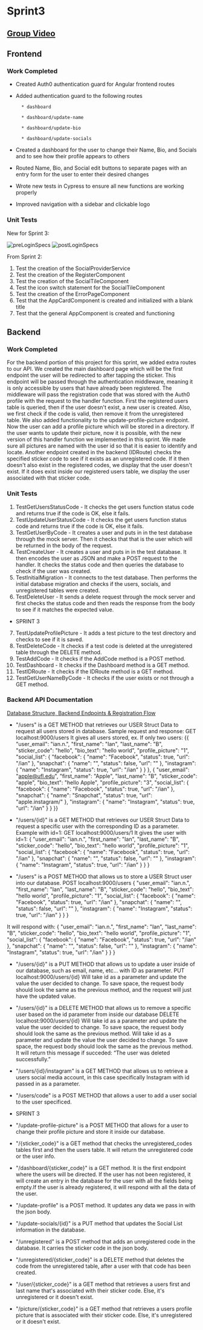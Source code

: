 # Sprint3
## [Group Video]()

## Frontend

### Work Completed
- Created Auth0 authentication guard for Angular frontend routes

- Added authentication guard to the following routes

        * dashboard
        
        * dashboard/update-name
        
        * dashboard/update-bio

        * dashboard/update-socials
        
- Created a dashboard for the user to change their Name, Bio, and Socials and to see how their profile appears to others

- Routed Name, Bio, and Social edit buttons to separate pages with an entry form for the user to enter their desired changes

- Wrote new tests in Cypress to ensure all new functions are working properly 

- Improved navigation with a sidebar and clickable logo

### Unit Tests
New for Sprint 3:

![preLoginSpecs](https://user-images.githubusercontent.com/67469516/228697184-1659b51e-e104-4c88-a304-4797058f3302.PNG)
![postLoginSpecs](https://user-images.githubusercontent.com/67469516/228697197-d27e7fea-f237-40c5-8866-fa853cc7339c.PNG)

From Sprint 2:
1. Test the creation of the SocialProviderService
2. Test the creation of the RegisterComponent
3. Test the creation of the SocialTileComponent
4. Test the icon switch statement for the SocialTileComponent
5. Test the creation of the ErrorPageComponent
6. Test that the AppCardComponent is created and initialized with a blank title
7. Test that the general AppComponent is created and functioning

## Backend

### Work Completed
For the backend portion of this project for this sprint, we added extra routes to our API. We created the main dashboard page which will be the first endpoint the user will be redirected to after tapping the sticker. This endpoint will be passed through the authentication middleware, meaning it is only accessible by users that have already been registered. The middleware will pass the registration code that was stored with the Auth0 profile with the request to the handler function. First the registered users table is queried, then if the user doesn't exist, a new user is created. Also, we first check if the code is valid, then remove it from the unregistered table. We also added functionality to the update-profile-picture endpoint. Now the user can add a profile picture which will be stored in a directory. If the user wants to update their picture, now it is possible, with the new version of this handler function we implemented in this sprint. We made sure all pictures are named with the user id so that it is easier to identify and locate. Another endpoint created in the backend (IDRoute) checks the specified sticker code to see if it exists as an unregistered code. If it then doesn't also exist in the registered codes, we display that the user doesn't exist. If it does exist inside our registered users table, we display the user associated with that sticker code.

### Unit Tests

1. TestGetUsersStatusCode - It checks the get users function status code and returns true if the code is OK, else it fails.
2. TestUpdateUserStatusCode - It checks the get users function status code and returns true if the code is OK, else it fails.
3. TestGetUserByCode - It creates a user and puts in in the test database through the mock server. Then it checks that that is 
        the user which will be returned in the body of the request.
4. TestCreateUser - It creates a user and puts in in the test database. It then encodes the user as JSON and make a POST request
        to the handler. It checks the status code and then queries the database to check if the user was created.
5. TestInitialMigration - It connects to the test database. Then performs the initial database migration and checks if the users, 
        socials, and unregistered tables were created.
6. TestDeleteUser - It sends a delete request through the mock server and first checks the status code and then reads the response
        from the body to see if it matches the expected value.
- SPRINT 3
7. TestUpdateProfilePicture - It adds a test picture to the test directory and checks to see if it is saved.
8. TestDeleteCode - It checks if a test code is deleted at the unregistered table through the DELETE method.
9. TestAddCode - It checks if the AddCode method is a POST method.
10. TestDashboard - It checks if the Dashboard method is a GET method.
11. TestIDRoute - It checks if the IDRoute method is a GET method.
12. TestGetUserNameByCode - It checks if the user exists or not through a GET method.


### Backend API Documentation
[Database Structure, Backend Endpoints & Registration Flow](https://ianblasko.notion.site/Software-Engineering-20eed26e5943404e8d357d40bb23a8e1)

- "/users" is a GET METHOD that retrieves our USER Struct Data to request all users stored in database.
Sample request and response:
GET localhost:9000/users
It gives all users stored, ex. If only two users:
{{
    "user_email": "ian.n.",
    "first_name": "Ian",
    "last_name": "B",
    "sticker_code": "hello",
    "bio_text": "hello world",
    "profile_picture": "1",
    "social_list": {
        "facebook": {
            "name": "Facebook",
            "status": true,
            "url": "/ian"
        },
        "snapchat": {
            "name": "",
            "status": false,
            "url": ""
        },
        "instagram": {
            "name": "Instagram",
            "status": true,
            "url": "/ian"
        }
    }
},
{
    "user_email": "apple@ufl.edu",
    "first_name": "Apple",
    "last_name": "B",
    "sticker_code": "apple",
    "bio_text": "hello Apple",
    "profile_picture": "3",
    "social_list": {
        "facebook": {
            "name": "Facebook",
            "status": true,
            "url": "/ian"
        },
        "snapchat": {
            "name": "Snapchat",
            "status": true,
            "url": "apple.instagram/"
        },
        "instagram": {
            "name": "Instagram",
            "status": true,
            "url": "/ian"
        }
    }
}}
- "/users/{id}" is a GET METHOD that retrieves our USER Struct Data to request a specific user with the corresponding ID as a parameter.
Example with id=1: 
GET localhost:9000/users/1
It gives the user with id=1:
{
    "user_email": "ian.n.",
    "first_name": "Ian",
    "last_name": "B",
    "sticker_code": "hello",
    "bio_text": "hello world",
    "profile_picture": "1",
    "social_list": {
        "facebook": {
            "name": "Facebook",
            "status": true,
            "url": "/ian"
        },
        "snapchat": {
            "name": "",
            "status": false,
            "url": ""
        },
        "instagram": {
            "name": "Instagram",
            "status": true,
            "url": "/ian"
        }
    }
}

- "/users" is a POST METHOD that allows us to store a USER Struct user into our database.
POST localhost:9000/users
{
    "user_email": "ian.n.",
    "first_name": "Ian",
    "last_name": "B",
    "sticker_code": "hello",
    "bio_text": "hello world",
    "profile_picture": "1",
    "social_list": {
        "facebook": {
            "name": "Facebook",
            "status": true,
            "url": "/ian"
        },
        "snapchat": {
            "name": "",
            "status": false,
            "url": ""
        },
        "instagram": {
            "name": "Instagram",
            "status": true,
            "url": "/ian"
        }
    }
}

It will respond with: 
{
    "user_email": "ian.n.",
    "first_name": "Ian",
    "last_name": "B",
    "sticker_code": "hello",
    "bio_text": "hello world",
    "profile_picture": "1",
    "social_list": {
        "facebook": {
            "name": "Facebook",
            "status": true,
            "url": "/ian"
        },
        "snapchat": {
            "name": "",
            "status": false,
            "url": ""
        },
        "instagram": {
            "name": "Instagram",
            "status": true,
            "url": "/ian"
        }
    }
}

- "/users/{id}" is a PUT METHOD that allows us to update a user inside of our database, such as email, name, etc... with ID as parameter.
PUT localhost:9000/users/{id}
Will take id as a parameter and update the value the user decided to change. To save space, the request body should look the same as the previous method, and the request will just have the updated value.
- "/users/{id}" is a DELETE METHOD that allows us to remove a specific user based on the id parameter from inside our database
DELETE localhost:9000/users/{id}
Will take id as a parameter and update the value the user decided to change. To save space, the request body should look the same as the previous method.
Will take id as a parameter and update the value the user decided to change. To save space, the request body should look the same as the previous method. It will return this message if succeded: “The user was deleted successfully.”

- "/users/{id}/instagram" is a GET METHOD that allows us to retrieve a users social media account, in this case specifically Instagram with id passed in as a parameter.
- "/users/code" is a POST METHOD that allows a user to add a user social to the user specificed.
- SPRINT 3
- "/update-profile-picture" is a POST METHOD that allows for a user to change their profile picture and store it inside our database.
- "/{sticker_code}" is a GET method that checks the unregistered_codes tables first and then the users table. It will return the unregistered code or the user info.
- "/dashboard/{sticker_code}" is a GET method. It is the first endpoint where the users will be directed. If the user has not been registered, it will create an entry in the database for the user with all the fields being empty.If the user is already registered, it will respond with all the data of the user.
- "/update-profile" is a POST method. It updates any data we pass in with the json body.
- "/update-socials/{id}" is a PUT method that updates the Social List information in the database.
- "/unregistered" is a POST method that adds an unregistered code in the database. It carries the sticker code in the json body.
- "/unregistered/{sticker_code}" is a DELETE method that deletes the code from the unregistered table, after a user with that code has been created.
- "/user/{sticker_code}" is a GET method that retrieves a users first and last name that's associated with their sticker code. Else, it's unregistered or it doesn't exist.
- "/picture/{sticker_code}" is a GET method that retrieves a users profile picture that is associated with their sticker code. Else, it's unregistered or it doesn't exist.
